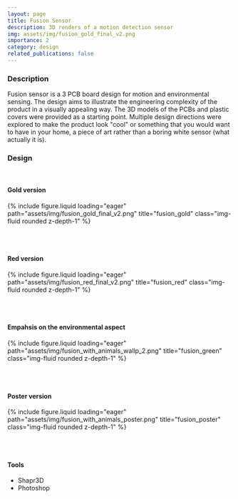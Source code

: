 ```yaml
---
layout: page
title: Fusion Sensor
description: 3D renders of a motion detection sensor
img: assets/img/fusion_gold_final_v2.png
importance: 2
category: design
related_publications: false
---
```



### Description

Fusion sensor is a 3 PCB board design for motion and environmental sensing. The design aims to illustrate the engineering complexity of the product in a visually appealing way. The 3D models of the PCBs and plastic covers were provided as a starting point. Multiple design directions were explored to make the product look "cool" or something that you would want to have in your home, a piece of art rather than a boring white sensor (what actually it is).


### Design

<br>

#### Gold version

<div class="row">
    <div class="col-sm mt-3 mt-md-0">
        {% include figure.liquid loading="eager" path="assets/img/fusion_gold_final_v2.png" title="fusion_gold" class="img-fluid rounded z-depth-1" %}
    </div>
</div>

<br><br>

#### Red version

<div class="row">
    <div class="col-sm mt-3 mt-md-0">
        {% include figure.liquid loading="eager" path="assets/img/fusion_red_final_v2.png" title="fusion_red" class="img-fluid rounded z-depth-1" %}
    </div>
</div>

<br><br>

#### Empahsis on the environmental aspect

<div class="row">
    <div class="col-sm mt-3 mt-md-0">
        {% include figure.liquid loading="eager" path="assets/img/fusion_with_animals_wallp_2.png" title="fusion_green" class="img-fluid rounded z-depth-1" %}
    </div>
</div>

<br><br>

#### Poster version

<div class="row">
    <div class="col-sm mt-3 mt-md-0">
        {% include figure.liquid loading="eager" path="assets/img/fusion_with_animals_poster.png" title="fusion_poster" class="img-fluid rounded z-depth-1" %}
    </div>
</div>

<br><br>

#### Tools

- Shapr3D
- Photoshop
